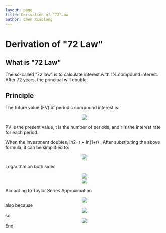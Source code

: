 ```yaml
---
layout: page
title: Derivation of "72"Law 
author: Chen Xiaolong
---
```


# Derivation of "72 Law"

## What is "72 Law"

The so-called "72 law" is to calculate interest with 1% compound interest. After 72 years, the principal will double.

## Principle
The future value (FV) of periodic compound interest is:

<center>
	<img src="http://latex.codecogs.com/gif.latex?FV=PV(1+r)^t"> 
</center>

PV is the present value, t is the number of periods, and r is the interest rate for each period.

When the investment doubles, ln2=t × ln(1+r) . After substituting the above formula, it can be simplified to:

<center>
<img src="http://latex.codecogs.com/gif.latex?2 = (1+r)^t"> 
</center>

Logarithm on both sides
<center>
<img src="http://latex.codecogs.com/gif.latex?ln2=t\times ln(1+r)"> 
</center>
<center>
<img src="http://latex.codecogs.com/gif.latex?\frac{ln2}{ln(1+r)}=t"> 
</center>

According to Taylor Series Approximation
<center>
<img src="http://latex.codecogs.com/gif.latex?ln(1+r) \approx r"> 
</center>
also because
<center>
<img src="http://latex.codecogs.com/gif.latex?ln2\approx0.69"> 
</center>
so
<center>
<img src="http://latex.codecogs.com/gif.latex?\frac{0.69}{r}\approx t"> 
</center>
End
